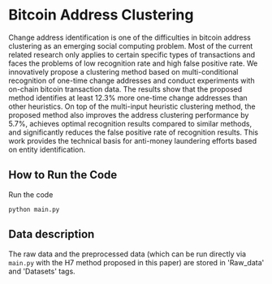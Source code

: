 # Bitcoin Address Clustering
Change address identification is one of the difficulties in bitcoin address clustering as an emerging social computing problem. Most of the current related research only applies to certain specific types of transactions and faces the problems of low recognition rate and high false positive rate. We innovatively propose a clustering method based on multi-conditional recognition of one-time change addresses and conduct experiments with on-chain bitcoin transaction data. The results show that the proposed method identifies at least 12.3\% more one-time change addresses than other heuristics. On top of the multi-input heuristic clustering method, the proposed method also improves the address clustering performance by 5.7\%, achieves optimal recognition results compared to similar methods, and significantly reduces the false positive rate of recognition results. This work provides the technical basis for anti-money laundering efforts based on entity identification.

## How to Run the Code
Run the code 

`python main.py` 

## Data description

The raw data and the preprocessed data (which can be run directly via `main.py` with the H7 method proposed in this paper) are stored in 'Raw_data' and 'Datasets' tags.
